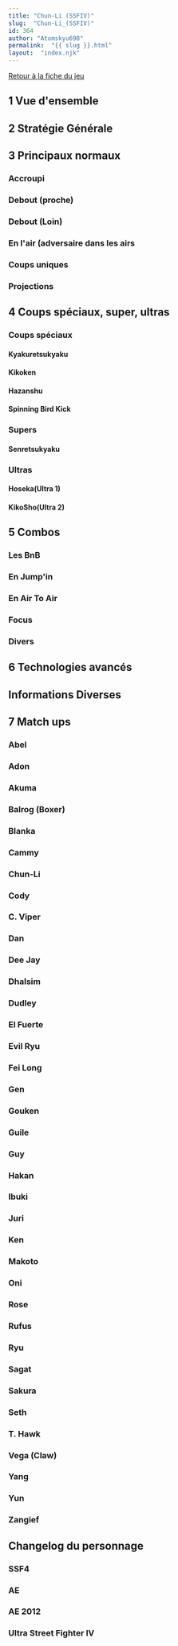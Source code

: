```yaml
---
title: "Chun-Li (SSFIV)"
slug:  "Chun-Li_(SSFIV)"
id: 364
author: "Atomskyu698"
permalink:  "{{ slug }}.html"
layout:  "index.njk"
---
```


[Retour à la fiche du
jeu](http://wiki.basgrospoing.fr/index.php/Super_Street_Fighter_IV)

## 1 Vue d'ensemble

## 2 Stratégie Générale

## 3 Principaux normaux

### Accroupi

### Debout (proche)

### Debout (Loin)

### En l'air (adversaire dans les airs

### Coups uniques

### Projections

## 4 Coups spéciaux, super, ultras

### Coups spéciaux

#### Kyakuretsukyaku

#### Kikoken

#### Hazanshu

#### Spinning Bird Kick

### Supers

#### Senretsukyaku

### Ultras

#### Hoseka(Ultra 1)

#### KikoSho(Ultra 2)

## 5 Combos

### Les BnB

### En Jump'in

### En Air To Air

### Focus

### Divers

## 6 Technologies avancés

## Informations Diverses

## 7 Match ups

### Abel

### Adon

### Akuma

### Balrog (Boxer)

### Blanka

### Cammy

### Chun-Li

### Cody

### C. Viper

### Dan

### Dee Jay

### Dhalsim

### Dudley

### El Fuerte

### Evil Ryu

### Fei Long

### Gen

### Gouken

### Guile

### Guy

### Hakan

### Ibuki

### Juri

### Ken

### Makoto

### Oni

### Rose

### Rufus

### Ryu

### Sagat

### Sakura

### Seth

### T. Hawk

### Vega (Claw)

### Yang

### Yun

### Zangief

## Changelog du personnage

### SSF4

### AE

### AE 2012

### Ultra Street Fighter IV
